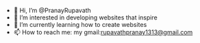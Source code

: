 - 👋 Hi, I’m @PranayRupavath
- 👀 I’m interested in developing websites that inspire 
- 🌱 I’m currently learning how to create websites 
- 📫 How to reach me: my gmail:rupavathpranay1313@gmail.com

<!---
PranayRupavath/PranayRupavath is a ✨ special ✨ repository because its `README.md` (this file) appears on your GitHub profile.
You can click the Preview link to take a look at your changes.
--->

